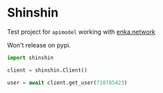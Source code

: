 # Shinshin

Test project for `apimodel` working with [enka.network](https://enka.shinshin.moe/)

Won't release on pypi.

```py
import shinshin

client = shinshin.Client()

user = await client.get_user(710785423)
```